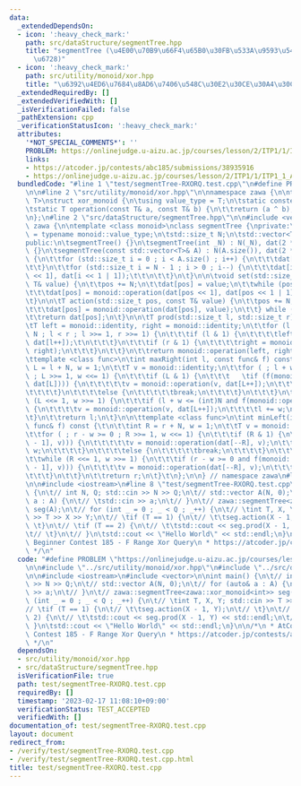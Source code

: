 ```yaml
---
data:
  _extendedDependsOn:
  - icon: ':heavy_check_mark:'
    path: src/dataStructure/segmentTree.hpp
    title: "segmentTree (\u4E00\u70B9\u66F4\u65B0\u30FB\u533A\u9593\u548C\u30BB\u30B0\
      \u6728)"
  - icon: ':heavy_check_mark:'
    path: src/utility/monoid/xor.hpp
    title: "\u6392\u4ED6\u7684\u8AD6\u7406\u548C\u30E2\u30CE\u30A4\u30C9"
  _extendedRequiredBy: []
  _extendedVerifiedWith: []
  _isVerificationFailed: false
  _pathExtension: cpp
  _verificationStatusIcon: ':heavy_check_mark:'
  attributes:
    '*NOT_SPECIAL_COMMENTS*': ''
    PROBLEM: https://onlinejudge.u-aizu.ac.jp/courses/lesson/2/ITP1/1/ITP1_1_A
    links:
    - https://atcoder.jp/contests/abc185/submissions/38935916
    - https://onlinejudge.u-aizu.ac.jp/courses/lesson/2/ITP1/1/ITP1_1_A
  bundledCode: "#line 1 \"test/segmentTree-RXORQ.test.cpp\"\n#define PROBLEM \"https://onlinejudge.u-aizu.ac.jp/courses/lesson/2/ITP1/1/ITP1_1_A\"\
    \n\n#line 2 \"src/utility/monoid/xor.hpp\"\n\nnamespace zawa {\n\ntemplate <class\
    \ T>\nstruct xor_monoid {\n\tusing value_type = T;\n\tstatic constexpr T identity{};\n\
    \tstatic T operation(const T& a, const T& b) {\n\t\treturn (a ^ b);\n\t}\n};\n\
    \n};\n#line 2 \"src/dataStructure/segmentTree.hpp\"\n\n#include <vector>\n\nnamespace\
    \ zawa {\n\ntemplate <class monoid>\nclass segmentTree {\nprivate:\n\tusing T\
    \ = typename monoid::value_type;\n\tstd::size_t N;\n\tstd::vector<T> dat;\n\n\
    public:\n\tsegmentTree() {}\n\tsegmentTree(int _N) : N(_N), dat(2 * _N, monoid::identity)\
    \ {}\n\tsegmentTree(const std::vector<T>& A) : N(A.size()), dat(2 * N, monoid::identity)\
    \ {\n\t\tfor (std::size_t i = 0 ; i < A.size() ; i++) {\n\t\t\tdat[i + N] = A[i];\n\
    \t\t}\n\t\tfor (std::size_t i = N - 1 ; i > 0 ; i--) {\n\t\t\tdat[i] = monoid::operation(dat[i\
    \ << 1], dat[i << 1 | 1]);\t\t\n\t\t}\n\t}\n\n\tvoid set(std::size_t pos, const\
    \ T& value) {\n\t\tpos += N;\n\t\tdat[pos] = value;\n\t\twhile (pos >>= 1) {\n\
    \t\t\tdat[pos] = monoid::operation(dat[pos << 1], dat[pos << 1 | 1]);\n\t\t}\n\
    \t}\n\n\tT action(std::size_t pos, const T& value) {\n\t\tpos += N;\n\t\tdo {\n\
    \t\t\tdat[pos] = monoid::operation(dat[pos], value);\n\t\t} while (pos >>= 1);\n\
    \t\treturn dat[pos];\n\t}\n\n\tT prod(std::size_t l, std::size_t r) const {\n\t\
    \tT left = monoid::identity, right = monoid::identity;\n\t\tfor (l += N, r +=\
    \ N ; l < r ; l >>= 1, r >>= 1) {\n\t\t\tif (l & 1) {\n\t\t\t\tleft = monoid::operation(left,\
    \ dat[l++]);\t\n\t\t\t}\n\t\t\tif (r & 1) {\n\t\t\t\tright = monoid::operation(dat[--r],\
    \ right);\n\t\t\t}\n\t\t}\n\t\treturn monoid::operation(left, right);\n\t}\n\n\
    \ttemplate <class func>\n\tint maxRight(int l, const func& f) const {\n\t\tint\
    \ L = l + N, w = 1;\n\t\tT v = monoid::identity;\n\t\tfor ( ; l + w <= (int)N\
    \ ; L >>= 1, w <<= 1) {\n\t\t\tif (L & 1) {\n\t\t\t   \tif (f(monoid::operation(v,\
    \ dat[L]))) {\n\t\t\t\t\tv = monoid::operation(v, dat[L++]);\n\t\t\t\t\tl += w;\n\
    \t\t\t\t}\n\t\t\t\telse {\n\t\t\t\t\tbreak;\n\t\t\t\t}\n\t\t\t}\n\t\t}\n\t\twhile\
    \ (L <<= 1, w >>= 1) {\n\t\t\tif (l + w <= (int)N and f(monoid::operation(v, dat[L])))\
    \ {\n\t\t\t\tv = monoid::operation(v, dat[L++]);\n\t\t\t\tl += w;\n\t\t\t}\n\t\
    \t}\n\t\treturn l;\n\t}\n\n\ttemplate <class func>\n\tint minLeft(int r, const\
    \ func& f) const {\t\n\t\tint R = r + N, w = 1;\n\t\tT v = monoid::identity;\n\
    \t\tfor ( ; r - w >= 0 ; R >>= 1, w <<= 1) {\n\t\t\tif (R & 1) {\n\t\t\t\tif (f(monoid::operation(dat[R\
    \ - 1], v))) {\n\t\t\t\t\tv = monoid::operation(dat[--R], v);\n\t\t\t\t\tr -=\
    \ w;\n\t\t\t\t}\n\t\t\t\telse {\n\t\t\t\t\tbreak;\n\t\t\t\t}\n\t\t\t}\n\t\t}\n\
    \t\twhile (R <<= 1, w >>= 1) {\n\t\t\tif (r - w >= 0 and f(monoid::operation(dat[R\
    \ - 1], v))) {\n\t\t\t\tv = monoid::operation(dat[--R], v);\n\t\t\t\tr -= w;\n\
    \t\t\t}\n\t\t}\n\t\treturn r;\n\t}\t\n};\n\n} // namespace zawa\n#line 5 \"test/segmentTree-RXORQ.test.cpp\"\
    \n\n#include <iostream>\n#line 8 \"test/segmentTree-RXORQ.test.cpp\"\n\nint main()\
    \ {\n\t// int N, Q; std::cin >> N >> Q;\n\t// std::vector A(N, 0);\n\t// for (auto&\
    \ a : A) {\n\t// \tstd::cin >> a;\n\t// }\n\t// zawa::segmentTree<zawa::xor_monoid<int>>\
    \ seg(A);\n\t// for (int _ = 0 ; _ < Q ; _++) {\n\t// \tint T, X, Y; std::cin\
    \ >> T >> X >> Y;\n\t// \tif (T == 1) {\n\t// \t\tseg.action(X - 1, Y);\n\t//\
    \ \t}\n\t// \tif (T == 2) {\n\t// \t\tstd::cout << seg.prod(X - 1, Y) << std::endl;\n\
    \t// \t}\n\t// }\n\tstd::cout << \"Hello World\" << std::endl;\n}\n\n/*\n * AtCoder\
    \ Beginner Contest 185 - F Range Xor Query\n * https://atcoder.jp/contests/abc185/submissions/38935916\n\
    \ */\n"
  code: "#define PROBLEM \"https://onlinejudge.u-aizu.ac.jp/courses/lesson/2/ITP1/1/ITP1_1_A\"\
    \n\n#include \"../src/utility/monoid/xor.hpp\"\n#include \"../src/dataStructure/segmentTree.hpp\"\
    \n\n#include <iostream>\n#include <vector>\n\nint main() {\n\t// int N, Q; std::cin\
    \ >> N >> Q;\n\t// std::vector A(N, 0);\n\t// for (auto& a : A) {\n\t// \tstd::cin\
    \ >> a;\n\t// }\n\t// zawa::segmentTree<zawa::xor_monoid<int>> seg(A);\n\t// for\
    \ (int _ = 0 ; _ < Q ; _++) {\n\t// \tint T, X, Y; std::cin >> T >> X >> Y;\n\t\
    // \tif (T == 1) {\n\t// \t\tseg.action(X - 1, Y);\n\t// \t}\n\t// \tif (T ==\
    \ 2) {\n\t// \t\tstd::cout << seg.prod(X - 1, Y) << std::endl;\n\t// \t}\n\t//\
    \ }\n\tstd::cout << \"Hello World\" << std::endl;\n}\n\n/*\n * AtCoder Beginner\
    \ Contest 185 - F Range Xor Query\n * https://atcoder.jp/contests/abc185/submissions/38935916\n\
    \ */\n"
  dependsOn:
  - src/utility/monoid/xor.hpp
  - src/dataStructure/segmentTree.hpp
  isVerificationFile: true
  path: test/segmentTree-RXORQ.test.cpp
  requiredBy: []
  timestamp: '2023-02-17 11:08:10+09:00'
  verificationStatus: TEST_ACCEPTED
  verifiedWith: []
documentation_of: test/segmentTree-RXORQ.test.cpp
layout: document
redirect_from:
- /verify/test/segmentTree-RXORQ.test.cpp
- /verify/test/segmentTree-RXORQ.test.cpp.html
title: test/segmentTree-RXORQ.test.cpp
---
```

